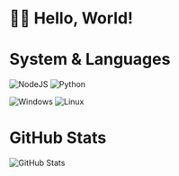 # 👋🏻 Hello, World!

# System & Languages
![NodeJS](https://img.shields.io/badge/NodeJS-000000?style=for-the-badge&logo=node.js&logoColor=white)
![Python](https://img.shields.io/badge/Python-000000?style=for-the-badge&logo=python&logoColor=white)

![Windows](https://img.shields.io/badge/Windows-000000?style=for-the-badge&logo=windows&logoColor=white)
![Linux](https://img.shields.io/badge/Linux-000000?style=for-the-badge&logo=linux&logoColor=white)

# GitHub Stats
<img src="https://github-readme-stats.vercel.app/api?username=nezzixccc&show_icons=true&hide_title=true&hide_border=true&bg_color=000000&text_color=ffffff&icon_color=ffffff&title_color=ffffff&ring_color=ffffff" alt="GitHub Stats">
